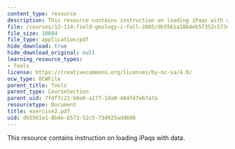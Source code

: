 ```yaml
---
content_type: resource
description: This resource contains instruction on loading iPaqs with data.
file: /courses/12-114-field-geology-i-fall-2005/db5561a18b4eb57352c573d925add600_exercise2.pdf
file_size: 10084
file_type: application/pdf
hide_download: true
hide_download_original: null
learning_resource_types:
- Tools
license: https://creativecommons.org/licenses/by-nc-sa/4.0/
ocw_type: OCWFile
parent_title: Tools
parent_type: CourseSection
parent_uid: 7fdf7c21-b8e8-a177-1da0-484f47e67a7a
resourcetype: Document
title: exercise2.pdf
uid: db5561a1-8b4e-b573-52c5-73d925add600
---
```

This resource contains instruction on loading iPaqs with data.